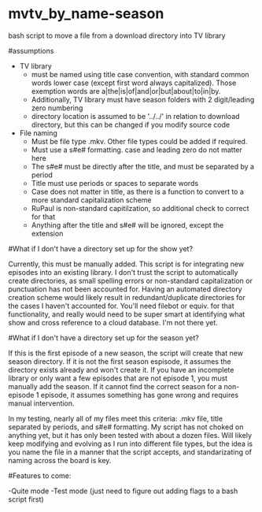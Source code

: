 # mvtv_by_name-season
bash script to move a file from a download directory into TV library

#assumptions
- TV library
  - must be named using title case convention, with standard common words lower case (except first word always capitalized). Those exemption words are a|the|is|of|and|or|but|about|to|in|by.
  - Additionally, TV library must have season folders with 2 digit/leading zero numbering
  - directory location is assumed to be '../../' in relation to download directory, but this can be changed if you modify source code
- File naming
  - Must be file type .mkv. Other file types could be added if required.
  - Must use a s#e# formatting. case and leading zero do not matter here
  - The s#e# must be directly after the title, and must be separated by a period
  - Title must use periods or spaces to separate words
  - Case does not matter in title, as there is a function to convert to a more standard capitalization scheme
  - RuPaul is non-standard capitilzation, so additional check to correct for that
  - Anything after the title and s#e# will be ignored, except the extension
  
#What if I don't have a directory set up for the show yet?

  Currently, this must be manually added. This script is for integrating new episodes into an existing library. I don't trust the script to automatically create directories, as small spelling errors or non-standard capitalization or punctuation has not been accounted for. Having an automated directory creation scheme would likely result in redundant/duplicate directories for the cases I haven't accounted for. You'll need filebot or equiv. for that functionality, and really would need to be super smart at identifying what show and cross reference to a cloud database. I'm not there yet.

#What if I don't have a directory set up for the season yet?

  If this is the first episode of a new season, the script will create that new season directory. If it is not the first season espisode, it assumes the directory exists already and won't create it. If you have an incomplete library or only want a few episodes that are not episode 1, you must manually add the season. If it cannot find the correct season for a non-episode 1 episode, it assumes something has gone wrong and requires manual intervention.
  
In my testing, nearly all of my files meet this criteria: .mkv file, title separated by periods, and s#e# formatting. My script has not choked on anything yet, but it has only been tested with about a dozen files. Will likely keep modifying and evolving as I run into different file types, but the idea is you name the file in a manner that the script accepts, and standarizating of naming across the board is key.

#Features to come:

-Quite mode
-Test mode
(just need to figure out adding flags to a bash script first)
